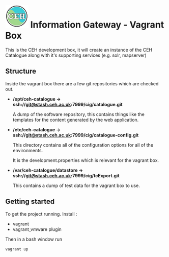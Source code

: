 # ![CEH](CEH_logo.png) Information Gateway - Vagrant Box

This is the CEH development box, it will create an instance of the CEH Catalogue along with it's supporting services (e.g. solr, mapserver)

## Structure

Inside the vagrant box there are a few git repositories which are checked out. 

* **/opt/ceh-catalogue -> ssh://git@stash.ceh.ac.uk:7999/cig/catalogue.git**

  A dump of the software repository, this contains things like the templates for the 
  content generated by the web application.

* **/etc/ceh-catalogue -> ssh://git@stash.ceh.ac.uk:7999/cig/catalogue-config.git**

  This directory contains all of the configuration options for all of the environments.

  It is the development.properties which is relevant for the vagrant box.

* **/var/ceh-catalogue/datastore -> ssh://git@stash.ceh.ac.uk:7999/cig/tcExport.git**

  This contains a dump of test data for the vagrant box to use. 

## Getting started

To get the project running. Install :

* vagrant
* vagrant_vmware plugin

Then in a bash window run 

    vagrant up